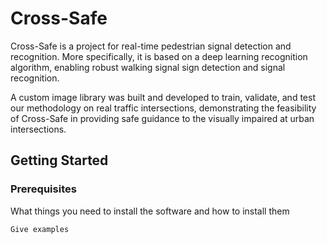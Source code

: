 # Cross-Safe

Cross-Safe is a project for real-time pedestrian signal detection and recognition. More specifically, it is based on a deep learning recognition algorithm, enabling robust walking signal sign detection and signal recognition. 

A custom image library was built and developed to train, validate, and test our methodology on real traffic intersections, demonstrating the feasibility of Cross-Safe in providing safe guidance to the visually impaired at urban intersections. 

## Getting Started


### Prerequisites

What things you need to install the software and how to install them

```
Give examples
```
